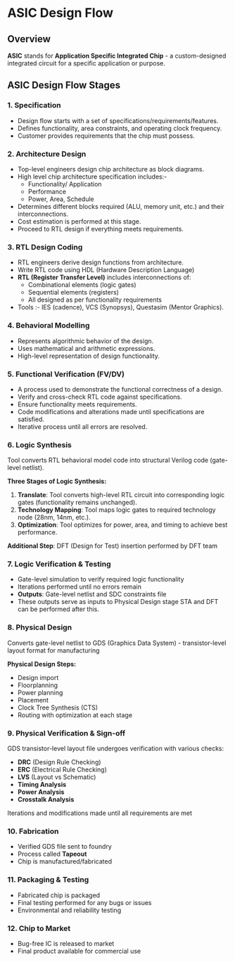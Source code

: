 # ASIC Design Flow

## Overview
**ASIC** stands for **Application Specific Integrated Chip** - a custom-designed integrated circuit for a specific application or purpose.

## ASIC Design Flow Stages

### 1. Specification
- Design flow starts with a set of specifications/requirements/features.
- Defines functionality, area constraints, and operating clock frequency.
- Customer provides requirements that the chip must possess.

### 2. Architecture Design
- Top-level engineers design chip architecture as block diagrams.
- High level chip architecture specification includes:-
  * Functionality/ Application
  * Performance
  * Power, Area, Schedule
- Determines different blocks required (ALU, memory unit, etc.) and their interconnections.
- Cost estimation is performed at this stage.
- Proceed to RTL design if everything meets requirements.

### 3. RTL Design Coding
- RTL engineers derive design functions from architecture.
- Write RTL code using HDL (Hardware Description Language)
- **RTL (Register Transfer Level)** includes interconnections of:
  - Combinational elements (logic gates)
  - Sequential elements (registers)
  - All designed as per functionality requirements
- Tools :- IES (cadence), VCS (Synopsys), Questasim (Mentor Graphics).

### 4. Behavioral Modelling
- Represents algorithmic behavior of the design.
- Uses mathematical and arithmetic expressions.
- High-level representation of design functionality.

### 5. Functional Verification (FV/DV)
- A process used to demonstrate the functional correctness of a design.
- Verify and cross-check RTL code against specifications.
- Ensure functionality meets requirements.
- Code modifications and alterations made until specifications are satisfied.
- Iterative process until all errors are resolved.

### 6. Logic Synthesis
Tool converts RTL behavioral model code into structural Verilog code (gate-level netlist).

**Three Stages of Logic Synthesis:**
1. **Translate**: Tool converts high-level RTL circuit into corresponding logic gates (functionality remains unchanged).
2. **Technology Mapping**: Tool maps logic gates to required technology node (28nm, 14nm, etc.).
3. **Optimization**: Tool optimizes for power, area, and timing to achieve best performance.

**Additional Step**: DFT (Design for Test) insertion performed by DFT team

### 7. Logic Verification & Testing
- Gate-level simulation to verify required logic functionality
- Iterations performed until no errors remain
- **Outputs**: Gate-level netlist and SDC constraints file
- These outputs serve as inputs to Physical Design stage
STA and DFT can be performed after this.

### 8. Physical Design
Converts gate-level netlist to GDS (Graphics Data System) - transistor-level layout format for manufacturing

**Physical Design Steps:**
- Design import
- Floorplanning
- Power planning
- Placement
- Clock Tree Synthesis (CTS)
- Routing with optimization at each stage

### 9. Physical Verification & Sign-off
GDS transistor-level layout file undergoes verification with various checks:

- **DRC** (Design Rule Checking)
- **ERC** (Electrical Rule Checking)
- **LVS** (Layout vs Schematic)
- **Timing Analysis**
- **Power Analysis**
- **Crosstalk Analysis**

Iterations and modifications made until all requirements are met

### 10. Fabrication
- Verified GDS file sent to foundry
- Process called **Tapeout**
- Chip is manufactured/fabricated

### 11. Packaging & Testing
- Fabricated chip is packaged
- Final testing performed for any bugs or issues
- Environmental and reliability testing

### 12. Chip to Market
- Bug-free IC is released to market
- Final product available for commercial use
